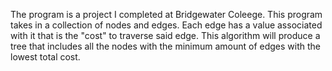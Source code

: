 The program is a project I completed at Bridgewater Coleege. This program takes in a collection of nodes and edges.
Each edge has a value associated with it that is the "cost" to traverse said edge. This algorithm will produce a 
tree that includes all the nodes with the minimum amount of edges with the lowest total cost. 
